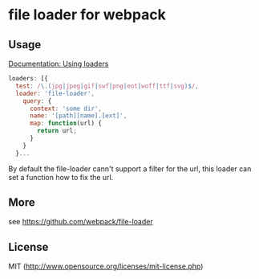 # file loader for webpack

## Usage

[Documentation: Using loaders](http://webpack.github.io/docs/using-loaders.html)

``` javascript
loaders: [{
  test: /\.(jpg|jpeg|gif|swf|png|eot|woff|ttf|svg)$/,
  loader: 'file-loader',
    query: {
      context: 'some dir',
      name: '[path][name].[ext]',
      map: function(url) {
        return url;
      }
    }
  }...
```

By default the file-loader cann't support a filter for the url, this loader can set a function how to fix the url.

## More

see https://github.com/webpack/file-loader

## License

MIT (http://www.opensource.org/licenses/mit-license.php)
